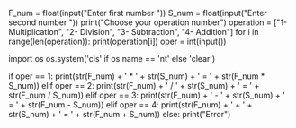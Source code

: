F_num = float(input("Enter first number "))
S_num = float(input("Enter second number "))
print("Choose your operation number")
operation = ["1- Multiplication", "2- Division", "3- Subtraction", "4- Addition"]
for i in range(len(operation)):
    print(operation[i])
oper = int(input())

import os
os.system('cls' if os.name == 'nt' else 'clear')

if oper == 1:
    print(str(F_num) + ' * ' + str(S_num) + ' = ' + str(F_num * S_num))
elif oper == 2:
    print(str(F_num) + ' / ' + str(S_num) + ' = ' + str(F_num / S_num))
elif oper == 3:
    print(str(F_num) + ' - ' + str(S_num) + ' = ' + str(F_num - S_num))
elif oper == 4:
    print(str(F_num) + ' + ' + str(S_num) + ' = ' + str(F_num + S_num))
else:
    print("Error")
